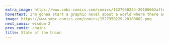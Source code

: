 ```yaml
---
extra_image: https://www.smbc-comics.com/comics/1527950244-20180602after.png
hovertext: I'm gonna start a graphic novel about a world where there are no crowds, buildings, bicycles, cars, or horses.
image: https://www.smbc-comics.com/comics/1527950229-20180602.png
next_comic: wisdom-2
prev_comic: chains
title: State of the Union
---
```


